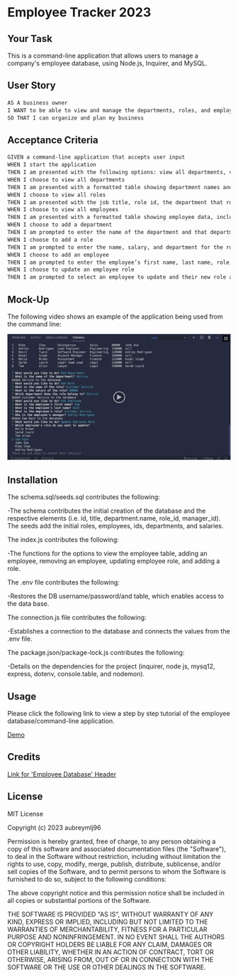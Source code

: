 # Employee Tracker 2023

## Your Task

This is a command-line application that allows users to manage a company's employee database, using Node.js, Inquirer, and MySQL.


## User Story

```md
AS A business owner
I WANT to be able to view and manage the departments, roles, and employees in my company
SO THAT I can organize and plan my business
```

## Acceptance Criteria

```md
GIVEN a command-line application that accepts user input
WHEN I start the application
THEN I am presented with the following options: view all departments, view all roles, view all employees, add a department, add a role, add an employee, and update an employee role
WHEN I choose to view all departments
THEN I am presented with a formatted table showing department names and department ids
WHEN I choose to view all roles
THEN I am presented with the job title, role id, the department that role belongs to, and the salary for that role
WHEN I choose to view all employees
THEN I am presented with a formatted table showing employee data, including employee ids, first names, last names, job titles, departments, salaries, and managers that the employees report to
WHEN I choose to add a department
THEN I am prompted to enter the name of the department and that department is added to the database
WHEN I choose to add a role
THEN I am prompted to enter the name, salary, and department for the role and that role is added to the database
WHEN I choose to add an employee
THEN I am prompted to enter the employee’s first name, last name, role, and manager, and that employee is added to the database
WHEN I choose to update an employee role
THEN I am prompted to select an employee to update and their new role and this information is updated in the database 
```

## Mock-Up

The following video shows an example of the application being used from the command line:

[![A video thumbnail shows the command-line employee management application with a play button overlaying the view.](./assets/12-sql-homework-video-thumbnail.png)](https://2u-20.wistia.com/medias/2lnle7xnpk)

## Installation

The schema.sql/seeds.sql contributes the following:

-The schema contributes the initial creation of the database and the respective elements (i.e. id, title, department.name, role_id, manager_id). The seeds add the initial roles, employees, ids, departments, and salaries.

The index.js contributes the following:

-The functions for the options to view the employee table, adding an employee, removing an employee, updating employee role, and adding a role.

The .env file contributes the following:

-Restores the DB username/password/and table, which enables access to the data base.

The connection.js file contributes the following:

-Establishes a connection to the database and connects the values from the .env file.

The package.json/package-lock.js contributes the following:

-Details on the dependencies for the project (inquirer, node js, mysq12, express, dotenv, console.table, and nodemon).

## Usage

Please click the following link to view a step by step tutorial of the employee database/command-line application.

[Demo](https://drive.google.com/file/d/1P8OSjEKK2v2VjDDbzlWTomQSVP5Zw89a/view)

## Credits

[Link for 'Employee Database' Header](https://texteditor.com/ascii-art/)

## License

MIT License

Copyright (c) 2023 aubreymlj96

Permission is hereby granted, free of charge, to any person obtaining a copy
of this software and associated documentation files (the "Software"), to deal
in the Software without restriction, including without limitation the rights
to use, copy, modify, merge, publish, distribute, sublicense, and/or sell
copies of the Software, and to permit persons to whom the Software is
furnished to do so, subject to the following conditions:

The above copyright notice and this permission notice shall be included in all
copies or substantial portions of the Software.

THE SOFTWARE IS PROVIDED "AS IS", WITHOUT WARRANTY OF ANY KIND, EXPRESS OR
IMPLIED, INCLUDING BUT NOT LIMITED TO THE WARRANTIES OF MERCHANTABILITY,
FITNESS FOR A PARTICULAR PURPOSE AND NONINFRINGEMENT. IN NO EVENT SHALL THE
AUTHORS OR COPYRIGHT HOLDERS BE LIABLE FOR ANY CLAIM, DAMAGES OR OTHER
LIABILITY, WHETHER IN AN ACTION OF CONTRACT, TORT OR OTHERWISE, ARISING FROM,
OUT OF OR IN CONNECTION WITH THE SOFTWARE OR THE USE OR OTHER DEALINGS IN THE
SOFTWARE.